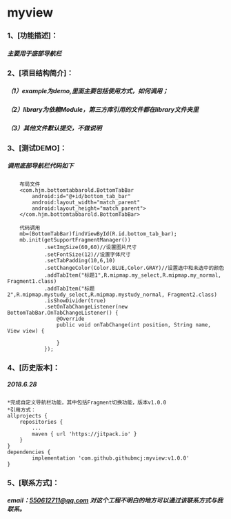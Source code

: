 myview
====
### 1、[功能描述]：
##### 主要用于底部导航栏


### 2、[项目结构简介]：
##### （1）example为demo,里面主要包括使用方式，如何调用；
##### （2）library为依赖Module，第三方库引用的文件都在library文件夹里
##### （3）其他文件默认提交，不做说明


### 3、[测试DEMO]：
##### 调用底部导航栏代码如下
        布局文件
        <com.hjm.bottomtabbarold.BottomTabBar
            android:id="@+id/bottom_tab_bar"
            android:layout_width="match_parent"
            android:layout_height="match_parent">
        </com.hjm.bottomtabbarold.BottomTabBar>
        
        代码调用
        mb=(BottomTabBar)findViewById(R.id.bottom_tab_bar);
        mb.init(getSupportFragmentManager())
                .setImgSize(60,60)//设置图片尺寸
                .setFontSize(12)//设置字体尺寸
                .setTabPadding(10,6,10)
                .setChangeColor(Color.BLUE,Color.GRAY)//设置选中和未选中的颜色
                .addTabItem("标题1",R.mipmap.my_select,R.mipmap.my_normal, Fragment1.class)
                .addTabItem("标题2",R.mipmap.mystudy_select,R.mipmap.mystudy_normal, Fragment2.class)
                .isShowDivider(true)
                .setOnTabChangeListener(new BottomTabBar.OnTabChangeListener() {
                    @Override
                    public void onTabChange(int position, String name, View view) {

                    }
                });


### 4、[历史版本]：
##### 2018.6.28
    *完成自定义导航栏功能，其中包括Fragment切换功能，版本v1.0.0
    *引用方式：   
    allprojects {
		repositories {
			...
			maven { url 'https://jitpack.io' }
		}
	}
    dependencies {
	        implementation 'com.github.githubmcj:myview:v1.0.0'
	}


### 5、[联系方式]：
##### email：550612711@qq.com 对这个工程不明白的地方可以通过该联系方式与我联系。
